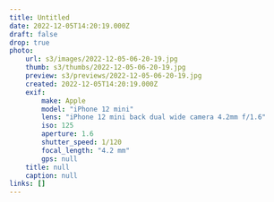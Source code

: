 ```yaml
---
title: Untitled
date: 2022-12-05T14:20:19.000Z
draft: false
drop: true
photo:
    url: s3/images/2022-12-05-06-20-19.jpg
    thumb: s3/thumbs/2022-12-05-06-20-19.jpg
    preview: s3/previews/2022-12-05-06-20-19.jpg
    created: 2022-12-05T14:20:19.000Z
    exif:
        make: Apple
        model: "iPhone 12 mini"
        lens: "iPhone 12 mini back dual wide camera 4.2mm f/1.6"
        iso: 125
        aperture: 1.6
        shutter_speed: 1/120
        focal_length: "4.2 mm"
        gps: null
    title: null
    caption: null
links: []
---
```

